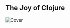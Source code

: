 ## The Joy of Clojure

![Cover](https://images-eu.ssl-images-amazon.com/images/I/71tOgjX0pHL._AC_UL232_SR232,232_.jpg)
